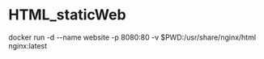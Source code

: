 # HTML_staticWeb
docker run -d --name website  -p 8080:80 -v $PWD:/usr/share/nginx/html  nginx:latest
